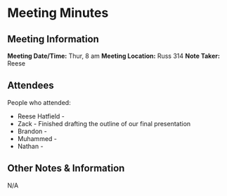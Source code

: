 # Meeting Minutes
## Meeting Information
**Meeting Date/Time:** Thur, 8 am
**Meeting Location:** Russ 314
**Note Taker:** Reese

## Attendees
People who attended:
- Reese Hatfield -
- Zack - Finished drafting the outline of our final presentation
- Brandon -
- Muhammed -
- Nathan - 

## Other Notes & Information
N/A
